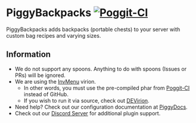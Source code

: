 # PiggyBackpacks [![Poggit-CI](https://poggit.pmmp.io/ci.badge/DaPigGuy/PiggyBackpacks/PiggyBackpacks/master)](https://poggit.pmmp.io/ci/DaPigGuy/PiggyBackpacks) 
PiggyBackpacks adds backpacks (portable chests) to your server with custom bag recipes and varying sizes.

## Information
* We do not support any spoons. Anything to do with spoons (Issues or PRs) will be ignored.
* We are using the [InvMenu](https://github.com/Muqsit/InvMenu) virion.
    * In other words, you must use the pre-compiled phar from [Poggit-CI](https://poggit.pmmp.io/ci/DaPigGuy/PiggyBackpacks/~) instead of GitHub.
    * If you wish to run it via source, check out [DEVirion](https://github.com/poggit/devirion).
* Need help? Check out our configuration documentation at [PiggyDocs](https://piggydocs.aericio.net/PiggyBackpacks.html).
* Check out our [Discord Server](https://discord.gg/qmnDsSD) for additional plugin support.
